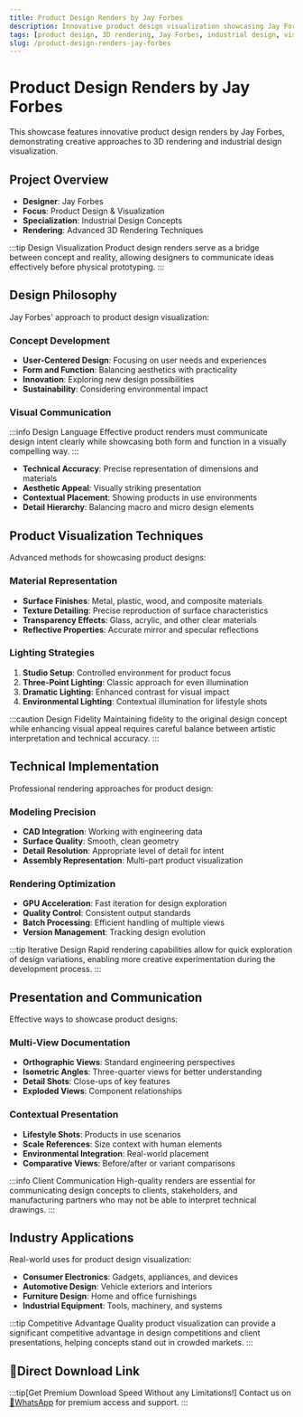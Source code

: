 ```yaml
---
title: Product Design Renders by Jay Forbes
description: Innovative product design visualization showcasing Jay Forbes' creative approach to 3D rendering and industrial design concepts.
tags: [product design, 3D rendering, Jay Forbes, industrial design, visualization, Redshift, concept design, creative rendering]
slug: /product-design-renders-jay-forbes
---
```


# Product Design Renders by Jay Forbes

This showcase features innovative product design renders by Jay Forbes, demonstrating creative approaches to 3D rendering and industrial design visualization.

## Project Overview

- **Designer**: Jay Forbes
- **Focus**: Product Design & Visualization
- **Specialization**: Industrial Design Concepts
- **Rendering**: Advanced 3D Rendering Techniques

:::tip Design Visualization
Product design renders serve as a bridge between concept and reality, allowing designers to communicate ideas effectively before physical prototyping.
:::

## Design Philosophy

Jay Forbes' approach to product design visualization:

### Concept Development

- **User-Centered Design**: Focusing on user needs and experiences
- **Form and Function**: Balancing aesthetics with practicality
- **Innovation**: Exploring new design possibilities
- **Sustainability**: Considering environmental impact

### Visual Communication

:::info Design Language
Effective product renders must communicate design intent clearly while showcasing both form and function in a visually compelling way.
:::

- **Technical Accuracy**: Precise representation of dimensions and materials
- **Aesthetic Appeal**: Visually striking presentation
- **Contextual Placement**: Showing products in use environments
- **Detail Hierarchy**: Balancing macro and micro design elements

## Product Visualization Techniques

Advanced methods for showcasing product designs:

### Material Representation

- **Surface Finishes**: Metal, plastic, wood, and composite materials
- **Texture Detailing**: Precise reproduction of surface characteristics
- **Transparency Effects**: Glass, acrylic, and other clear materials
- **Reflective Properties**: Accurate mirror and specular reflections

### Lighting Strategies

1. **Studio Setup**: Controlled environment for product focus
2. **Three-Point Lighting**: Classic approach for even illumination
3. **Dramatic Lighting**: Enhanced contrast for visual impact
4. **Environmental Lighting**: Contextual illumination for lifestyle shots

:::caution Design Fidelity
Maintaining fidelity to the original design concept while enhancing visual appeal requires careful balance between artistic interpretation and technical accuracy.
:::

## Technical Implementation

Professional rendering approaches for product design:

### Modeling Precision

- **CAD Integration**: Working with engineering data
- **Surface Quality**: Smooth, clean geometry
- **Detail Resolution**: Appropriate level of detail for intent
- **Assembly Representation**: Multi-part product visualization

### Rendering Optimization

- **GPU Acceleration**: Fast iteration for design exploration
- **Quality Control**: Consistent output standards
- **Batch Processing**: Efficient handling of multiple views
- **Version Management**: Tracking design evolution

:::tip Iterative Design
Rapid rendering capabilities allow for quick exploration of design variations, enabling more creative experimentation during the development process.
:::

## Presentation and Communication

Effective ways to showcase product designs:

### Multi-View Documentation

- **Orthographic Views**: Standard engineering perspectives
- **Isometric Angles**: Three-quarter views for better understanding
- **Detail Shots**: Close-ups of key features
- **Exploded Views**: Component relationships

### Contextual Presentation

- **Lifestyle Shots**: Products in use scenarios
- **Scale References**: Size context with human elements
- **Environmental Integration**: Real-world placement
- **Comparative Views**: Before/after or variant comparisons

:::info Client Communication
High-quality renders are essential for communicating design concepts to clients, stakeholders, and manufacturing partners who may not be able to interpret technical drawings.
:::

## Industry Applications

Real-world uses for product design visualization:

- **Consumer Electronics**: Gadgets, appliances, and devices
- **Automotive Design**: Vehicle exteriors and interiors
- **Furniture Design**: Home and office furnishings
- **Industrial Equipment**: Tools, machinery, and systems

:::tip Competitive Advantage
Quality product visualization can provide a significant competitive advantage in design competitions and client presentations, helping concepts stand out in crowded markets.
:::


## 🚀Direct Download Link
:::tip[Get Premium Download Speed Without any Limitations!]
Contact us on [💬WhatsApp](https://wa.me/+8613237610083) for premium  access and support.
:::